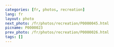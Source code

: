 ```yaml
---
categories: [fr, photos, recreation]
lang: fr
layout: photo
next_photo: /fr/photos/recreation/P0000045.html
picname: P0000023
prev_photo: /fr/photos/recreation/P0000026.html
tags: []
---
```

